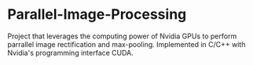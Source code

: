 # Parallel-Image-Processing 

Project that leverages the computing power of Nvidia GPUs to perform parrallel image rectification and max-pooling. Implemented in C/C++ with Nvidia's programming interface CUDA. 

[//]: # (TODO: Add input/output previews)
